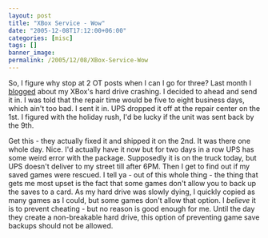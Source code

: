 ```yaml
---
layout: post
title: "XBox Service - Wow"
date: "2005-12-08T17:12:00+06:00"
categories: [misc]
tags: []
banner_image: 
permalink: /2005/12/08/XBox-Service-Wow
---
```


So, I figure why stop at 2 OT posts when I can I go for three? Last month I <a href="http://ray.camdenfamily.com/index.cfm/2005/11/23/My-XBox-has-gone-to-that-great-game-graveyard-in-the-sky">blogged</a> about my XBox's hard drive crashing. I decided to ahead and send it in. I was told that the repair time would be five to eight business days, which ain't too bad. I sent it in. UPS dropped it off at the repair center on the 1st. I figured with the holiday rush, I'd be lucky if the unit was sent back by the 9th.

Get this - they actually fixed it and shipped it on the 2nd. It was there one whole day. Nice. I'd actually have it now but for two days in a row UPS has some weird error with the package. Supposedly it is on the truck today, but UPS doesn't deliver to my street till after 6PM. Then I get to find out if my saved games were rescued. I tell ya - out of this whole thing - the thing that gets me most upset is the fact that some games don't allow you to back up the saves to a card. As my hard drive was slowly dying, I quickly copied as many games as I could, but some games don't allow that option. I <i>believe</i> it is to prevent cheating - but no reason is good enough for me. Until the day they create a non-breakable hard drive, this option of preventing game save backups should not be allowed.